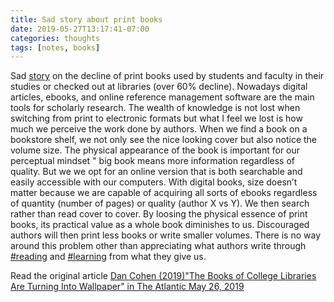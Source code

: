```yaml
---
title: Sad story about print books
date: 2019-05-27T13:17:41-07:00
categories: thoughts 
tags: [notes, books]
---
```


Sad [story](https://www.theatlantic.com/ideas/archive/2019/05/college-students-arent-checking-out-books/590305/) on the decline of print books used by students and faculty in their studies or checked out at libraries (over 60% decline). Nowadays digital articles, ebooks, and online reference management software are the main tools for scholarly research. The wealth of knowledge is not lost when switching from print to electronic formats but what I feel we lost is how much we perceive the work done by authors. When we find a book on a bookstore shelf, we not only see the nice looking cover but also notice the volume size. The physical appearance of the book is important for our perceptual mindset " big book means more information regardless of quality. But we we opt for an online version that is both searchable and easily accessible with our computers. With digital books, size doesn’t matter because we are capable of acquiring all sorts of ebooks regardless of quantity (number of pages) or quality (author X vs Y). We then search rather than read cover to cover. By loosing the physical essence of print books, its practical value as a whole book diminishes to us. Discouraged authors will then print less books or write smaller volumes. There is no way around this problem other than appreciating what authors write through [#reading](https://www.linkedin.com/feed/hashtag/?keywords=%23reading) and [#learning](https://www.linkedin.com/feed/hashtag/?keywords=%23learning) from what they give us.

Read the original article [Dan Cohen (2019)"The Books of College Libraries Are Turning Into Wallpaper" in The Atlantic May 26, 2019](https://www.theatlantic.com/ideas/archive/2019/05/college-students-arent-checking-out-books/590305/)
